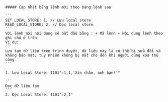     ##### Cập nhật bảng lệnh mới theo bảng lệnh sau
    
    ```
    SET_LOCAL_STORE: 1, // Lưu local store
    READ_LOCAL_STORE: 2, // Đọc local store
    ```
    Với lệnh mới nội dung sẽ bắt đầu bằng : + Mã lệnh + Nội dung lệnh theo ghi chú ở trên
    Ví dụ: 
    ```
    Lưu tạm dữ liệu trên trình duyệt, dữ liệu này là có thể bị sửa đổi và không bảo mật, tuy nhiên không bị mất cho đến khi người dùng xóa thủ công
    ```
    
    1. Lưu Local Store: I101":1,1,'Xin chào, anh bạn!'"
    
    ```
    Đọc dữ liệu tạm
    ```
    2. Đọc Local Store: I101":2,1"

